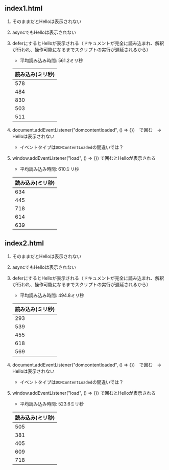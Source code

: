 ## index1.html

1. そのままだとHelloは表示されない

1. asyncでもHelloは表示されない

1. deferにするとHelloが表示される（ドキュメントが完全に読み込まれ、解釈が行われ、操作可能になるまでスクリプトの実行が遅延されるから）

   - 平均読み込み時間: 561.2ミリ秒

   | 読み込み(ミリ秒) |
   | ---------------- |
   | 578              |
   | 484              |
   | 830              |
   | 503              |
   | 511              |

1. document.addEventListener("domcontentloaded", () => {})　で囲む　→　Helloは表示されない

   - イベントタイプは`DOMContentLoaded`の間違いでは？

1. window.addEventListener("load", () => {}) で囲むとHelloが表示される

   - 平均読み込み時間: 610ミリ秒

   | 読み込み(ミリ秒) |
   | ---------------- |
   | 634              |
   | 445              |
   | 718              |
   | 614              |
   | 639              |

## index2.html

1. そのままだとHelloは表示されない

1. asyncでもHelloは表示されない

1. deferにするとHelloが表示される（ドキュメントが完全に読み込まれ、解釈が行われ、操作可能になるまでスクリプトの実行が遅延されるから）

   - 平均読み込み時間: 494.8ミリ秒

   | 読み込み(ミリ秒) |
   | ---------------- |
   | 293              |
   | 539              |
   | 455              |
   | 618              |
   | 569              |

1. document.addEventListener("domcontentloaded", () => {})　で囲む　→　Helloは表示されない

   - イベントタイプは`DOMContentLoaded`の間違いでは？

1. window.addEventListener("load", () => {}) で囲むとHelloが表示される

   - 平均読み込み時間: 523.6ミリ秒

   | 読み込み(ミリ秒) |
   | ---------------- |
   | 505              |
   | 381              |
   | 405              |
   | 609              |
   | 718              |
